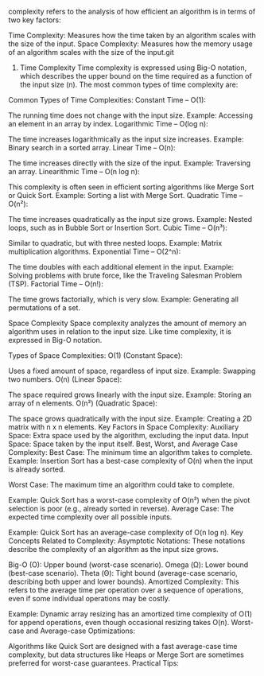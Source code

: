 complexity refers to the analysis of how efficient an algorithm is in terms of two key factors:

Time Complexity: Measures how the time taken by an algorithm scales with the size of the input.
Space Complexity: Measures how the memory usage of an algorithm scales with the size of the input.git 

1. Time Complexity
Time complexity is expressed using Big-O notation, which describes the upper bound on the time required as a function of the input size (n). The most common types of time complexity are:

Common Types of Time Complexities:
Constant Time – O(1):

The running time does not change with the input size.
Example: Accessing an element in an array by index.
Logarithmic Time – O(log n):

The time increases logarithmically as the input size increases.
Example: Binary search in a sorted array.
Linear Time – O(n):

The time increases directly with the size of the input.
Example: Traversing an array.
Linearithmic Time – O(n log n):

This complexity is often seen in efficient sorting algorithms like Merge Sort or Quick Sort.
Example: Sorting a list with Merge Sort.
Quadratic Time – O(n²):

The time increases quadratically as the input size grows.
Example: Nested loops, such as in Bubble Sort or Insertion Sort.
Cubic Time – O(n³):

Similar to quadratic, but with three nested loops.
Example: Matrix multiplication algorithms.
Exponential Time – O(2^n):

The time doubles with each additional element in the input.
Example: Solving problems with brute force, like the Traveling Salesman Problem (TSP).
Factorial Time – O(n!):

The time grows factorially, which is very slow.
Example: Generating all permutations of a set.

Space Complexity
Space complexity analyzes the amount of memory an algorithm uses in relation to the input size. Like time complexity, it is expressed in Big-O notation.

Types of Space Complexities:
O(1) (Constant Space):

Uses a fixed amount of space, regardless of input size.
Example: Swapping two numbers.
O(n) (Linear Space):

The space required grows linearly with the input size.
Example: Storing an array of n elements.
O(n²) (Quadratic Space):

The space grows quadratically with the input size.
Example: Creating a 2D matrix with n x n elements.
Key Factors in Space Complexity:
Auxiliary Space: Extra space used by the algorithm, excluding the input data.
Input Space: Space taken by the input itself.
Best, Worst, and Average Case Complexity:
Best Case: The minimum time an algorithm takes to complete.
Example: Insertion Sort has a best-case
complexity of O(n) when the input is already sorted.

Worst Case: The maximum time an algorithm could take to complete.

Example: Quick Sort has a worst-case complexity of O(n²) when the pivot selection is poor (e.g., already sorted in reverse).
Average Case: The expected time complexity over all possible inputs.

Example: Quick Sort has an average-case complexity of O(n log n).
Key Concepts Related to Complexity:
Asymptotic Notations: These notations describe the complexity of an algorithm as the input size grows.

Big-O (O): Upper bound (worst-case scenario).
Omega (Ω): Lower bound (best-case scenario).
Theta (Θ): Tight bound (average-case scenario, describing both upper and lower bounds).
Amortized Complexity: This refers to the average time per operation over a sequence of operations, even if some individual operations may be costly.

Example: Dynamic array resizing has an amortized time complexity of O(1) for append operations, even though occasional resizing takes O(n).
Worst-case and Average-case Optimizations:

Algorithms like Quick Sort are designed with a fast average-case time complexity, but data structures like Heaps or Merge Sort are sometimes preferred for worst-case guarantees.
Practical Tips: